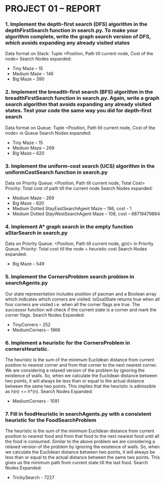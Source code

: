 # PROJECT 01 – REPORT 
 
### 1. Implement the depth-first search (DFS) algorithm in the depthFirstSearch function in search.py. To make your algorithm complete, write the graph search version of DFS, which avoids expanding any already visited states

Data format on Stack: Tuple <Position, Path till current node, Cost of the node>
Search Nodes expanded: 
- Tiny Maze – 15 
- Medium Maze – 146 
- Big Maze – 390 
 
### 2. Implement the breadth-first search (BFS) algorithm in the breadthFirstSearch function in search.py. Again, write a graph search algorithm that avoids expanding any already visited states. Test your code the same way you did for depth-first search

Data format on Queue: Tuple <Position, Path till current node, Cost of the node> in Queue 
Search Nodes expanded:
- Tiny Maze – 15 
- Medium Maze – 269 
- Big Maze – 620 
 
### 3. Implement the uniform-cost search (UCS) algorithm in the uniformCostSearch function in search.py

Data on Priority Queue: <Position, Path till current node, Total Cost> 
Priority: Total cost of path till the current node 
Search Nodes expanded:
- Medium Maze - 269 
- Big Maze - 620 
- Medium Dotted StayEastSearchAgent Maze – 186, cost - 1 
- Medium Dotted StayWestSearchAgent Maze – 108, cost – 68719479864 
 
### 4. Implement A* graph search in the empty function aStarSearch in search.py
Data on Priority Queue: <Position, Path till current node, g(n)> in Priority Queue, 
Priority: Total cost till the node + heuristic cost 
Search Nodes expanded: 
- Big Maze – 549 
 
### 5. Implement the CornersProblem search problem in searchAgents.py 
Our state representation includes position of pacman and a Boolean array which indicates which corners are visited. IsGoalState returns true when all four corners are visited i.e. when all the corner flags are true. The successor function will check if the current state is a corner and mark the corner flags. 
Search Nodes Expanded: 
- TinyCorners – 252
- MediumCorners – 1966
 
### 6. Implement a heuristic for the CornersProblem in cornersHeuristic. 
The heuristic is the sum of the minimum Euclidean distance from current position to nearest corner and from that corner to the next nearest corner. We are considering a relaxed version of the problem by ignoring the existence of walls. So, when we calculate the Euclidean distance between two points, it will always be less than or equal to the actual distance between the same two points. This implies that the heuristic is admissible as h(n) <= h*(n). 
Search Nodes Expanded: 
- MediumCorners - 1091
 
### 7. Fill in foodHeuristic in searchAgents.py with a consistent heuristic for the FoodSearchProblem
The heuristic is the sum of the minimum Euclidean distance from current position to nearest food and from that food to the next nearest food until all the food is consumed. Similar to the above problem we are considering a relaxed version of the problem by ignoring the existence of walls. So, when we calculate the Euclidean distance between two points, it will always be less than or equal to the actual distance between the same two points. This gives us the minimum path from current state till the last food. 
Search Nodes Expanded: 
- TrickySearch - 7227 
